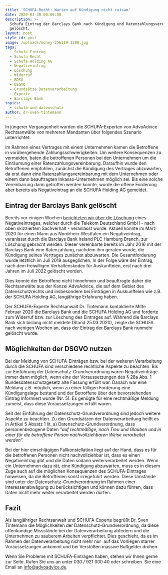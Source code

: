 ```yaml
---
title: 'SCHUFA-Recht: Warten auf Kündigung nicht ratsam'
date: 2020-03-30 00:00:00
description: >-
  Schufa Eintrag der Barclays Bank nach Kündigung und Ratenzahlungsvereinbarung
  gelöscht.
layout: post
style_id: post
image: /uploads/money-256319-1280.jpg
tags:
  - Schufa Eintrag
  - Schufa Recht
  - Schufa Holding AG
  - Negativeintrag
  - Löschung
  - Widerruf
  - BDSG
  - DSGVO
  - Grundsätze Datenverarbeitung
  - Experte
  - Barclays Bank
topics:
  - schufa-und-datenschutz
author: dr-sven-tintemann
---
```


In jüngerer Vergangenheit wurden die SCHUFA-Experten von AdvoAdvice Rechtsanwälte von mehreren Mandanten über folgendes Szenario unterrichtet:

Im Rahmen eines Vertrages mit einem Unternehmen kamen die Betroffene in vorübergehende Zahlungsschwierigkeiten. Um weitere Konsequenzen zu vermeiden, baten die betroffenen Personen bei den Unternehmen um die Einräumung einer Ratenzahlungsvereinbarung. Daraufhin wurde den Betroffenen empfohlen, zunächst die Kündigung des Vertrages abzuwarten, da erst dann eine Ratenzahlungsvereinbarung mit dem Unternehmen oder einem dann beauftragten Inkasso-Unternehmen möglich sei. Bis eine solche Vereinbarung dann getroffen werden konnte, wurde die offene Forderung aber bereits als Negativeintrag an die SCHUFA Holding AG gemeldet.

## Eintrag der Barclays Bank gelöscht

Bereits vor einigen Wochen [berichteten wir über die Löschung](https://advoadvice.de/blog/schufa-l%C3%B6scht-eintrag-der-telekom/)&nbsp;eines Negativeintrages, welcher durch die Telekom Deutschland GmbH - nach oben skizziertem Sachverhalt - veranlasst wurde. Aktuell konnte im März 2020 für einen Mann aus Nordrhein-Westfalen ein Negativeintrag, veranlasst durch die Barclays Bank Ireland PLC Hamburg Branch, zur Löschung gebracht werden. Dieser vereinbarte bereits im Jahr 2016 mit der Barclays Bank eine Ratenzahlung, nachdem ihm geraten wurde, die Kündigung seines Vertrages zunächst abzuwarten. Die Gesamtforderung wurde letztlich im Juli 2019 ausgeglichen. In der Folge wäre der Eintrag, nach dem freiwilligen Verhaltenskodex für Auskunfteien, erst nach drei Jahren im Juli 2022 gelöscht worden.&nbsp;

Dies konnte der Betroffene nicht hinnehmen und beauftragte daher die Rechtsanwälte aus der Kanzei AdvoAdvice, die auf dem Gebiet des Datenschutzrechts und insbesondere bei Einträgen in Auskunfteien wie z.B. der SCHUFA Holding AG, langjährige Erfahrung haben.

Der SCHUFA-Experte Rechtsanwalt Dr. Tintemann kontaktierte Mitte Februar 2020 die Barclays Bank und die SCHUFA Holding AG und forderte zum Widerruf bzw. zur Löschung des Eintrages auf. Während die Barclays Bank sich bislang nicht meldete (Stand 25.03.2020), zeigte die SCHUFA nach wenigen Wochen an, dass der Eintrag der Barclays Bank nunmehr gelöscht wurde.

## Möglichkeiten der DSGVO nutzen

Bei der Meldung von SCHUFA-Einträgen bzw. bei der weiteren Verarbeitung durch die SCHUFA sind verschiedene rechtliche Aspekte zu beachten. Bis zur Einführung der Datenschutz-Grundverordnung waren Negativeinträge immer dann möglich, wenn eine der Voraussetzungen des &sect; 28a Abs. 1 Bundesdatenschutzgesetz alte Fassung erfüllt war. Danach war eine Meldung z.B. möglich, wenn zu einer fälligen Forderung eine Kündigungslage bestand und der Betroffene über den bevorstehenden Eintrag informiert wurde (Nr. 5). Es genügte für eine rechtmä&szlig;ige Meldung zumeist, dass diese Voraussetzungen erfüllt waren.&nbsp;

Seit der Einführung der Datenschutz-Grundverordnung sind jedoch weitere Aspekte zu beachten. Zu den Grundsätzen der Datenverarbeitung hei&szlig;t es in Artikel 5 Absatz 1 lit. a) Datenschutz-Grundverordnung, dass personenbezogene Daten&nbsp;*"auf rechtmä&szlig;ige, nach Treu und Glauben und in einer für die betroffene Person nachvollziehbaren Weise verarbeitet werden".*&nbsp;

Bei der hier einschlägigen Fallkonstellation liegt auf der Hand, dass es für die betroffenen Personen nicht nachvollziehbar ist, dass es einen Negativeintrag gibt und die Daten sodann weiterverarbeitet werden. Wenn ein Unternehmen dazu rät, eine Kündigung abzuwarten, muss es in diesem Zuge auch auf die möglichen Konsequenzen des SCHUFA-Eintrages hinweisen, da die Betroffenen sonst irregeführt werden. Diese Umstände sind unter der Datenschutz-Grundverordnung im Rahmen einer Interessenabwägung zu berücksichtigen und können dazu führen, dass Daten nicht mehr weiter verarbeitet werden dürfen.

## Fazit

Als langjähriger Rechtsanwalt und SCHUFA-Experte begrü&szlig;t Dr. Sven Tintemann die Möglichkeiten der Datenschutz-Grundverordnung, da diese offenkundige Missstände bei der Datenverarbeitung abfedern und die Unternehmen zu sauberem Arbeiten verpflichtet. Dies geschieht, da es im Rahmen der Datenverarbeitung nicht mehr nur&nbsp; auf das Vorliegen starrer Voraussetzungen ankommt und bei Verstö&szlig;en massive Bu&szlig;gelder drohen.

Wenn Sie Probleme mit SCHUFA-Einträgen haben, stehen wir Ihnen gerne zur Seite. Rufen Sie uns an unter 030 / 921 000 40 oder schreiben&nbsp; Sie eine Email an info@advoadvice.de.&nbsp;